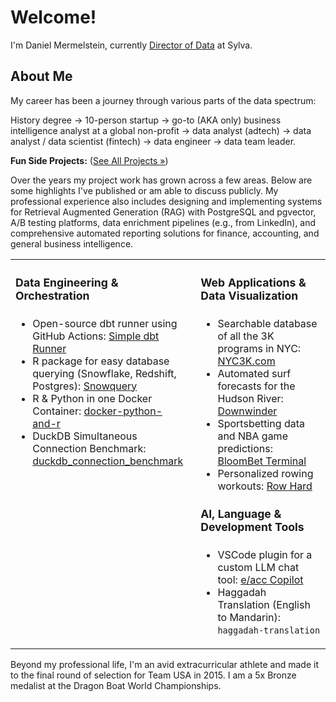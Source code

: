 # Welcome!

I'm Daniel Mermelstein, currently <a href="https://www.linkedin.com/in/dani-mermelstein" target="_blank" rel="noopener noreferrer">Director of Data</a> at Sylva.

## About Me

My career has been a journey through various parts of the data spectrum:

History degree → 10-person startup → go-to (AKA only) business intelligence analyst at a global non-profit → data analyst (adtech) → data analyst / data scientist (fintech) → data engineer → data team leader.

**Fun Side Projects:** ([See All Projects &raquo;](projects.md))

Over the years my project work has grown across a few areas. Below are some highlights I've published or am able to discuss publicly. My professional experience also includes designing and implementing systems for Retrieval Augmented Generation (RAG) with PostgreSQL and pgvector, A/B testing platforms, data enrichment pipelines (e.g., from LinkedIn), and comprehensive automated reporting solutions for finance, accounting, and general business intelligence.

<table style="background-color: transparent;">
  <tr style="background-color: transparent;">
    <td style="vertical-align:top; padding-right: 20px; width: 50%;">
      <h4 style="font-weight: bold; font-size: 1.1em;">Data Engineering & Orchestration</h4>
      <ul>
        <li>Open-source dbt runner using GitHub Actions: <a href="projects/simple-dbt-runner">Simple dbt Runner</a></li>
        <li>R package for easy database querying (Snowflake, Redshift, Postgres): <a href="projects/snowquery">Snowquery</a></li>
        <li>R & Python in one Docker Container: <a href="https://github.com/mermelstein/docker-python-and-r" target="_blank" rel="noopener noreferrer">docker-python-and-r</a></li>
        <li>DuckDB Simultaneous Connection Benchmark: <a href="https://github.com/mermelstein/duckdb_connection_benchmark" target="_blank" rel="noopener noreferrer">duckdb_connection_benchmark</a></li>
      </ul>
    </td>
    <td style="vertical-align:top; width: 50%;">
      <h4 style="font-weight: bold; font-size: 1.1em;">Web Applications & Data Visualization</h4>
      <ul>
        <li>Searchable database of all the 3K programs in NYC: <a href="projects/nyc3k">NYC3K.com</a></li>
        <li>Automated surf forecasts for the Hudson River: <a href="projects/downwinder">Downwinder</a></li>
        <li>Sportsbetting data and NBA game predictions: <a href="https://getbloombet.com" target="_blank" rel="noopener noreferrer">BloomBet Terminal</a></li>
        <li>Personalized rowing workouts: <a href="https://www.rowhardplan.com" target="_blank" rel="noopener noreferrer">Row Hard</a></li>
      </ul>
      <h4 style="font-weight: bold; font-size: 1.1em;">AI, Language & Development Tools</h4>
      <ul>
        <li>VSCode plugin for a custom LLM chat tool: <a href="https://marketplace.visualstudio.com/items?itemName=mermelstein.e-acc-copilot" target="_blank" rel="noopener noreferrer">e/acc Copilot</a></li>
        <li>Haggadah Translation (English to Mandarin): <code>haggadah-translation</code></li>
      </ul>
    </td>
  </tr>
</table>

Beyond my professional life, I'm an avid extracurricular athlete and made it to the final round of selection for Team USA in 2015. I am a 5x Bronze medalist at the Dragon Boat World Championships.
